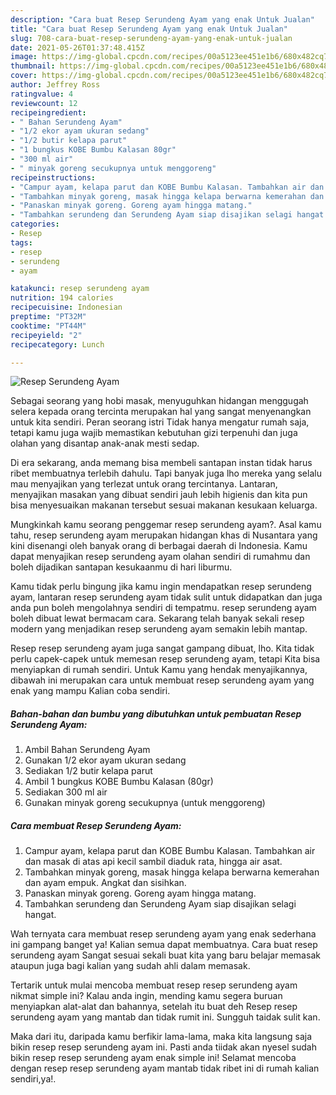 ```yaml
---
description: "Cara buat Resep Serundeng Ayam yang enak Untuk Jualan"
title: "Cara buat Resep Serundeng Ayam yang enak Untuk Jualan"
slug: 708-cara-buat-resep-serundeng-ayam-yang-enak-untuk-jualan
date: 2021-05-26T01:37:48.415Z
image: https://img-global.cpcdn.com/recipes/00a5123ee451e1b6/680x482cq70/resep-serundeng-ayam-foto-resep-utama.jpg
thumbnail: https://img-global.cpcdn.com/recipes/00a5123ee451e1b6/680x482cq70/resep-serundeng-ayam-foto-resep-utama.jpg
cover: https://img-global.cpcdn.com/recipes/00a5123ee451e1b6/680x482cq70/resep-serundeng-ayam-foto-resep-utama.jpg
author: Jeffrey Ross
ratingvalue: 4
reviewcount: 12
recipeingredient:
- " Bahan Serundeng Ayam"
- "1/2 ekor ayam ukuran sedang"
- "1/2 butir kelapa parut"
- "1 bungkus KOBE Bumbu Kalasan 80gr"
- "300 ml air"
- " minyak goreng secukupnya untuk menggoreng"
recipeinstructions:
- "Campur ayam, kelapa parut dan KOBE Bumbu Kalasan. Tambahkan air dan masak di atas api kecil sambil diaduk rata, hingga air asat."
- "Tambahkan minyak goreng, masak hingga kelapa berwarna kemerahan dan ayam empuk. Angkat dan sisihkan."
- "Panaskan minyak goreng. Goreng ayam hingga matang."
- "Tambahkan serundeng dan Serundeng Ayam siap disajikan selagi hangat."
categories:
- Resep
tags:
- resep
- serundeng
- ayam

katakunci: resep serundeng ayam 
nutrition: 194 calories
recipecuisine: Indonesian
preptime: "PT32M"
cooktime: "PT44M"
recipeyield: "2"
recipecategory: Lunch

---
```



![Resep Serundeng Ayam](https://img-global.cpcdn.com/recipes/00a5123ee451e1b6/680x482cq70/resep-serundeng-ayam-foto-resep-utama.jpg)

Sebagai seorang yang hobi masak, menyuguhkan hidangan menggugah selera kepada orang tercinta merupakan hal yang sangat menyenangkan untuk kita sendiri. Peran seorang istri Tidak hanya mengatur rumah saja, tetapi kamu juga wajib memastikan kebutuhan gizi terpenuhi dan juga olahan yang disantap anak-anak mesti sedap.

Di era  sekarang, anda memang bisa membeli santapan instan tidak harus ribet membuatnya terlebih dahulu. Tapi banyak juga lho mereka yang selalu mau menyajikan yang terlezat untuk orang tercintanya. Lantaran, menyajikan masakan yang dibuat sendiri jauh lebih higienis dan kita pun bisa menyesuaikan makanan tersebut sesuai makanan kesukaan keluarga. 



Mungkinkah kamu seorang penggemar resep serundeng ayam?. Asal kamu tahu, resep serundeng ayam merupakan hidangan khas di Nusantara yang kini disenangi oleh banyak orang di berbagai daerah di Indonesia. Kamu dapat menyajikan resep serundeng ayam olahan sendiri di rumahmu dan boleh dijadikan santapan kesukaanmu di hari liburmu.

Kamu tidak perlu bingung jika kamu ingin mendapatkan resep serundeng ayam, lantaran resep serundeng ayam tidak sulit untuk didapatkan dan juga anda pun boleh mengolahnya sendiri di tempatmu. resep serundeng ayam boleh dibuat lewat bermacam cara. Sekarang telah banyak sekali resep modern yang menjadikan resep serundeng ayam semakin lebih mantap.

Resep resep serundeng ayam juga sangat gampang dibuat, lho. Kita tidak perlu capek-capek untuk memesan resep serundeng ayam, tetapi Kita bisa menyiapkan di rumah sendiri. Untuk Kamu yang hendak menyajikannya, dibawah ini merupakan cara untuk membuat resep serundeng ayam yang enak yang mampu Kalian coba sendiri.

<!--inarticleads1-->

##### Bahan-bahan dan bumbu yang dibutuhkan untuk pembuatan Resep Serundeng Ayam:

1. Ambil  Bahan Serundeng Ayam
1. Gunakan 1/2 ekor ayam ukuran sedang
1. Sediakan 1/2 butir kelapa parut
1. Ambil 1 bungkus KOBE Bumbu Kalasan (80gr)
1. Sediakan 300 ml air
1. Gunakan  minyak goreng secukupnya (untuk menggoreng)




<!--inarticleads2-->

##### Cara membuat Resep Serundeng Ayam:

1. Campur ayam, kelapa parut dan KOBE Bumbu Kalasan. Tambahkan air dan masak di atas api kecil sambil diaduk rata, hingga air asat.
1. Tambahkan minyak goreng, masak hingga kelapa berwarna kemerahan dan ayam empuk. Angkat dan sisihkan.
1. Panaskan minyak goreng. Goreng ayam hingga matang.
1. Tambahkan serundeng dan Serundeng Ayam siap disajikan selagi hangat.




Wah ternyata cara membuat resep serundeng ayam yang enak sederhana ini gampang banget ya! Kalian semua dapat membuatnya. Cara buat resep serundeng ayam Sangat sesuai sekali buat kita yang baru belajar memasak ataupun juga bagi kalian yang sudah ahli dalam memasak.

Tertarik untuk mulai mencoba membuat resep resep serundeng ayam nikmat simple ini? Kalau anda ingin, mending kamu segera buruan menyiapkan alat-alat dan bahannya, setelah itu buat deh Resep resep serundeng ayam yang mantab dan tidak rumit ini. Sungguh taidak sulit kan. 

Maka dari itu, daripada kamu berfikir lama-lama, maka kita langsung saja bikin resep resep serundeng ayam ini. Pasti anda tiidak akan nyesel sudah bikin resep resep serundeng ayam enak simple ini! Selamat mencoba dengan resep resep serundeng ayam mantab tidak ribet ini di rumah kalian sendiri,ya!.

